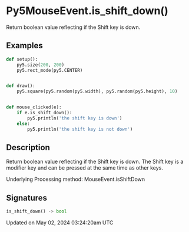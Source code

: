 # Py5MouseEvent.is_shift_down()

Return boolean value reflecting if the Shift key is down.

## Examples

<div class="example-table">

<div class="example-row"><div class="example-cell-image">

</div><div class="example-cell-code">

```python
def setup():
    py5.size(200, 200)
    py5.rect_mode(py5.CENTER)


def draw():
    py5.square(py5.random(py5.width), py5.random(py5.height), 10)


def mouse_clicked(e):
    if e.is_shift_down():
        py5.println('the shift key is down')
    else:
        py5.println('the shift key is not down')
```

</div></div>

</div>

## Description

Return boolean value reflecting if the Shift key is down. The Shift key is a modifier key and can be pressed at the same time as other keys.

Underlying Processing method: MouseEvent.isShiftDown

## Signatures

```python
is_shift_down() -> bool
```

Updated on May 02, 2024 03:24:20am UTC
